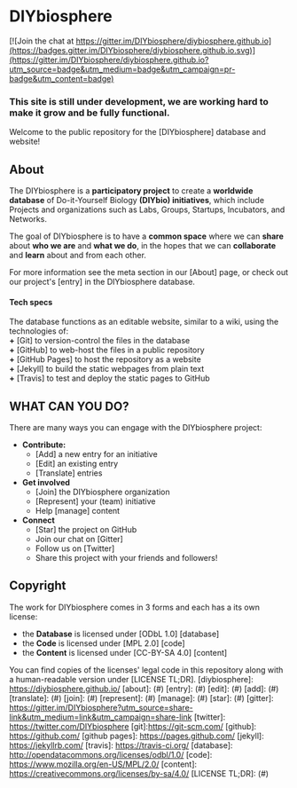 # DIYbiosphere 

[![Join the chat at https://gitter.im/DIYbiosphere/diybiosphere.github.io](https://badges.gitter.im/DIYbiosphere/diybiosphere.github.io.svg)](https://gitter.im/DIYbiosphere/diybiosphere.github.io?utm_source=badge&utm_medium=badge&utm_campaign=pr-badge&utm_content=badge)


### This site is still under development, we are working hard to make it grow and be fully functional.

Welcome to the public repository for the [DIYbiosphere] database and website!

## About
The DIYbiosphere  is a **participatory project** to create a **worldwide database** of Do-it-Yourself Biology **(DIYbio) initiatives**, which include Projects and organizations such as Labs, Groups, Startups, Incubators, and Networks.

The goal of DIYbiosphere is to have a **common space** where we can **share** about **who we are** and **what we do**, in the hopes that we can **collaborate** and **learn** about and from each other.

For more information see the meta section in our [About] page, or check out our project's [entry] in the DIYbiosphere database. 

#### Tech specs
The database functions as an editable website, similar to a wiki, using the technologies of: <br>
**+** [Git] to version-control the files in the database <br>
**+** [GitHub] to web-host the files in a public repository <br>
**+** [GitHub Pages] to host the repository as a website <br>
**+** [Jekyll] to build the static webpages from plain text <br>
**+** [Travis] to test and deploy the static pages to GitHub

## WHAT CAN YOU DO?
There are many ways you can engage with the DIYbiosphere project:

- **Contribute:**
  - [Add] a new entry for an initiative
  - [Edit] an existing entry
  - [Translate] entries
- **Get involved**
  - [Join] the DIYbiosphere organization
  - [Represent] your (team) initiative
  - Help [manage] content
- **Connect**
  - [Star] the project on GitHub
  - Join our chat on [Gitter]
  - Follow us on [Twitter]
  - Share this project with your friends and followers!

## Copyright
The work for DIYbiosphere comes in 3 forms and each has a its own license:
- the **Database** is licensed under [ODbL 1.0] [database]
- the **Code** is licensed under [MPL 2.0] [code]
- the **Content** is licensed under [CC-BY-SA 4.0] [content]

You can find copies of the licenses' legal code in this repository along with a human-readable version under [LICENSE TL;DR].
[diybiosphere]: https://diybiosphere.github.io/
[about]: (#)
[entry]: (#)
[edit]: (#)
[add]: (#)
[translate]: (#)
[join]: (#)
[represent]: (#)
[manage]: (#)
[star]: (#)
[gitter]: https://gitter.im/DIYbiosphere?utm_source=share-link&utm_medium=link&utm_campaign=share-link
[twitter]: https://twitter.com/DIYbiosphere
[git]:https://git-scm.com/
[github]: https://github.com/
[github pages]: https://pages.github.com/
[jekyll]: https://jekyllrb.com/
[travis]: https://travis-ci.org/
[database]: http://opendatacommons.org/licenses/odbl/1.0/
[code]: https://www.mozilla.org/en-US/MPL/2.0/
[content]: https://creativecommons.org/licenses/by-sa/4.0/
[LICENSE TL;DR]: (#)


